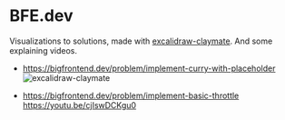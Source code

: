 # BFE.dev

Visualizations to solutions, made with [excalidraw-claymate](https://github.com/dai-shi/excalidraw-claymate).
And some explaining videos.


- https://bigfrontend.dev/problem/implement-curry-with-placeholder
  ![excalidraw-claymate](https://github.com/yuleicul/bfe.dev/assets/27288153/2e0e14a4-fd79-48da-bea5-0c73a01e9aea)


- https://bigfrontend.dev/problem/implement-basic-throttle
  https://youtu.be/cjIswDCKgu0
